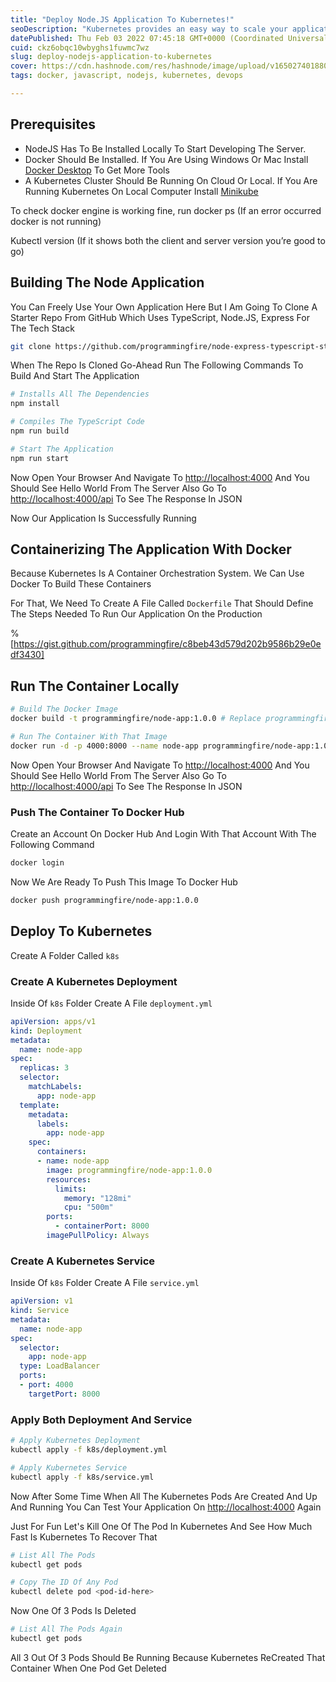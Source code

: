 ```yaml
---
title: "Deploy Node.JS Application To Kubernetes!"
seoDescription: "Kubernetes provides an easy way to scale your application, compared to virtual machines. It keeps code operational and speeds up the delivery process. Kuber"
datePublished: Thu Feb 03 2022 07:45:18 GMT+0000 (Coordinated Universal Time)
cuid: ckz6obqc10wbyghs1fuwmc7wz
slug: deploy-nodejs-application-to-kubernetes
cover: https://cdn.hashnode.com/res/hashnode/image/upload/v1650274018809/ZppHVTxuT.png
tags: docker, javascript, nodejs, kubernetes, devops

---
```


## Prerequisites

- NodeJS Has To Be Installed Locally To Start Developing The Server.
- Docker Should Be Installed. If You Are Using Windows Or Mac Install [Docker Desktop](https://www.docker.com/products/docker-desktop) To Get More Tools
- A Kubernetes Cluster Should Be Running On Cloud Or Local. If You Are Running Kubernetes On Local Computer Install [Minikube](https://minikube.sigs.k8s.io/docs/)

To check docker engine is working fine, run docker ps (If an error occurred docker is not running)

Kubectl version (If it shows both the client and server version you’re good to go)

## Building The Node Application

You Can Freely Use Your Own Application Here But I Am Going To Clone A Starter Repo From GitHub Which Uses TypeScript, Node.JS, Express For The Tech Stack

```bash
git clone https://github.com/programmingfire/node-express-typescript-starter.git
```

When The Repo Is Cloned Go-Ahead Run The Following Commands To Build And Start The Application

```bash
# Installs All The Dependencies
npm install

# Compiles The TypeScript Code
npm run build

# Start The Application
npm run start
```

Now Open Your Browser And Navigate To [http://localhost:4000](http://localhost:4000) And You Should See Hello World From The Server Also Go To [http://localhost:4000/api](http://localhost:4000/api) To See The Response In JSON

Now Our Application Is Successfully Running

## Containerizing The Application With Docker

Because Kubernetes Is A Container Orchestration System. We Can Use Docker To Build These Containers

For That, We Need To Create A File Called `Dockerfile` That Should Define The Steps Needed To Run Our Application On the Production

%[https://gist.github.com/programmingfire/c8beb43d579d202b9586b29e0edf3430]

## Run The Container Locally

```bash
# Build The Docker Image
docker build -t programmingfire/node-app:1.0.0 # Replace programmingfire With Your Username

# Run The Container With That Image
docker run -d -p 4000:8000 --name node-app programmingfire/node-app:1.0.0
```

Now Open Your Browser And Navigate To [http://localhost:4000](http://localhost:4000) And You Should See Hello World From The Server Also Go To [http://localhost:4000/api](http://localhost:4000/api) To See The Response In JSON

### Push The Container To Docker Hub

Create an Account On Docker Hub And Login With That Account With The Following Command

```bash
docker login
```

Now We Are Ready To Push This Image To Docker Hub

```bash
docker push programmingfire/node-app:1.0.0
```

## Deploy To Kubernetes

Create A Folder Called `k8s`

### Create A Kubernetes Deployment

Inside Of `k8s` Folder Create A File `deployment.yml`

```yaml
apiVersion: apps/v1
kind: Deployment
metadata:
  name: node-app
spec:
  replicas: 3
  selector:
    matchLabels:
      app: node-app
  template:
    metadata:
      labels:
        app: node-app
    spec:
      containers:
      - name: node-app
        image: programmingfire/node-app:1.0.0
        resources:
          limits:
            memory: "128mi"
            cpu: "500m"
        ports:
          - containerPort: 8000
        imagePullPolicy: Always
```

### Create A Kubernetes Service

Inside Of `k8s` Folder Create A File `service.yml`

```yaml
apiVersion: v1
kind: Service
metadata:
  name: node-app
spec:
  selector:
    app: node-app
  type: LoadBalancer
  ports:
  - port: 4000
    targetPort: 8000
```

### Apply Both Deployment And Service
```bash
# Apply Kubernetes Deployment
kubectl apply -f k8s/deployment.yml

# Apply Kubernetes Service
kubectl apply -f k8s/service.yml
```

Now After Some Time When All The Kubernetes Pods Are Created And Up And Running You Can Test Your Application On [http://localhost:4000](http://localhost:4000) Again

Just For Fun Let's Kill One Of The Pod In Kubernetes And See How Much Fast Is Kubernetes To Recover That

```bash
# List All The Pods
kubectl get pods

# Copy The ID Of Any Pod
kubectl delete pod <pod-id-here>
```

Now One Of 3 Pods Is Deleted

```bash
# List All The Pods Again
kubectl get pods 
```

All 3 Out Of 3 Pods Should Be Running Because Kubernetes ReCreated That Container When One Pod Get Deleted